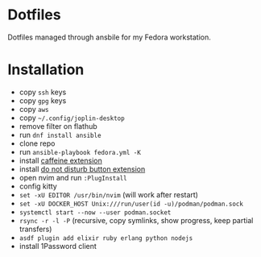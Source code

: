 # Dotfiles

Dotfiles managed through ansbile for my Fedora workstation.

# Installation

* copy `ssh` keys
* copy `gpg` keys
* copy `aws`
* copy `~/.config/joplin-desktop`
* remove filter on flathub
* run `dnf install ansible`
* clone repo
* run `ansible-playbook fedora.yml -K`
* install [caffeine extension](https://extensions.gnome.org/extension/517/caffeine/)
* install [do not disturb button extension](https://extensions.gnome.org/extension/964/do-not-disturb-button/)
* open nvim and run `:PlugInstall`
* config kitty
* `set -xU EDITOR /usr/bin/nvim` (will work after restart)
* `set -xU DOCKER_HOST Unix:///run/user(id -u)/podman/podman.sock`
* `systemctl start --now --user podman.socket`
* `rsync -r -l -P` (recursive, copy symlinks, show progress, keep partial transfers)
* `asdf plugin add elixir ruby erlang python nodejs`
* install 1Password client
